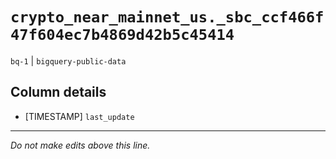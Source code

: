 # `crypto_near_mainnet_us._sbc_ccf466f47f604ec7b4869d42b5c45414`
`bq-1` | `bigquery-public-data`

## Column details
* [TIMESTAMP] `last_update`

-------------------------------------------------------------------------------
*Do not make edits above this line.*

